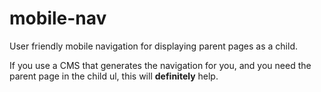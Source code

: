 # mobile-nav

User friendly mobile navigation for displaying parent pages as a child.

If you use a CMS that generates the navigation for you, and you need the parent page in the child ul, this will **definitely** help.